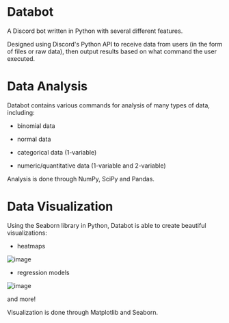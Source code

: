 # Databot
A Discord bot written in Python with several different features. 

Designed using Discord's Python API to receive data from users (in the form of files or raw data), 
then output results based on what command the user executed.

# Data Analysis
Databot contains various commands for analysis of many types of data, including:

- binomial data

- normal data

- categorical data (1-variable)

- numeric/quantitative data (1-variable and 2-variable)

Analysis is done through NumPy, SciPy and Pandas.

# Data Visualization
Using the Seaborn library in Python, Databot is able to create beautiful visualizations: 

- heatmaps

![image](https://user-images.githubusercontent.com/55766890/193429488-537309b6-e504-4345-aee0-4a4d594b70b8.png)

- regression models

![image](https://user-images.githubusercontent.com/55766890/193429164-a513afea-d2b9-4a7a-8132-e2e82145d39e.png)

and more!

Visualization is done through Matplotlib and Seaborn.
